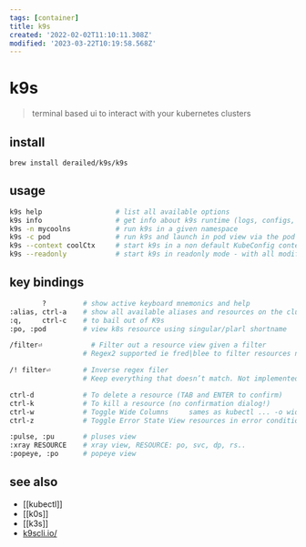 ```yaml
---
tags: [container]
title: k9s
created: '2022-02-02T11:10:11.308Z'
modified: '2023-03-22T10:19:58.568Z'
---
```


# k9s

> terminal based ui to interact with your kubernetes clusters

## install

`brew install derailed/k9s/k9s`

## usage

```sh
k9s help                  # list all available options
k9s info                  # get info about k9s runtime (logs, configs, etc..)
k9s -n mycoolns           # run k9s in a given namespace
k9s -c pod                # run k9s and launch in pod view via the pod command
k9s --context coolCtx     # start k9s in a non default KubeConfig context
k9s --readonly            # start k9s in readonly mode - with all modification commands disabled
```

## key bindings

```sh
        ? 	      # show active keyboard mnemonics and help
:alias, ctrl-a 	  # show all available aliases and resources on the cluster
:q,     ctrl-c 	  # to bail out of K9s
:po, :pod         # view k8s resource using singular/plarl shortname

/filter⏎ 	        # Filter out a resource view given a filter 	
                  # Regex2 supported ie fred|blee to filter resources named fred or blee

/! filter⏎ 	      # Inverse regex filer
                  # Keep everything that doesn’t match. Not implemented for logs

ctrl-d 	          # To delete a resource (TAB and ENTER to confirm)
ctrl-k 	          # To kill a resource (no confirmation dialog!)
ctrl-w 	          # Toggle Wide Columns 	sames as kubectl ... -o wide
ctrl-z 	          # Toggle Error State View resources in error condition

:pulse, :pu       # pluses view
:xray RESOURCE    # xray view, RESOURCE: po, svc, dp, rs..
:popeye, :po      # popeye view
```

## see also

- [[kubectl]]
- [[k0s]]
- [[k3s]]
- [k9scli.io/](https://k9scli.io/)

